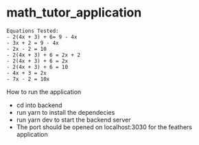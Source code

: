 # math_tutor_application

    Equations Tested:
    - 2(4x + 3) + 6= 9 - 4x
    - 3x + 2 = 9 - 4x
    - 2x - 2 = 10
    - 2(4x + 3) + 6 = 2x + 2
    - 2(4x + 3) + 6 = 2x
    - 2(4x + 3) + 6 = 10
    - 4x + 3 = 2x
    - 7x - 2 = 10x

How to run the application

- cd into backend
- run yarn to install the dependecies
- run yarn dev to start the backend server
- The port should be opened on localhost:3030 for the feathers application
